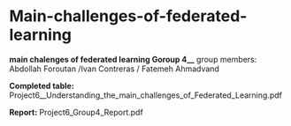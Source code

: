 # Main-challenges-of-federated-learning
****main chalenges of federated learning  Goroup 4**__**
group members: Abdollah Foroutan /Ivan Contreras / Fatemeh Ahmadvand


**Completed table:** Project6__Understanding_the_main_challenges_of_Federated_Learning.pdf

**Report:** Project6_Group4_Report.pdf


